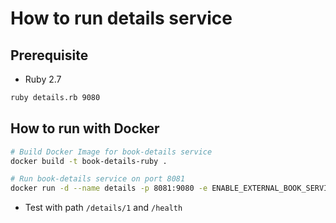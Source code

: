 # How to run details service

## Prerequisite

* Ruby 2.7

```bash
ruby details.rb 9080
```

## How to run with Docker

```bash
# Build Docker Image for book-details service
docker build -t book-details-ruby .

# Run book-details service on port 8081
docker run -d --name details -p 8081:9080 -e ENABLE_EXTERNAL_BOOK_SERVICE=true details
```

* Test with path `/details/1` and `/health`